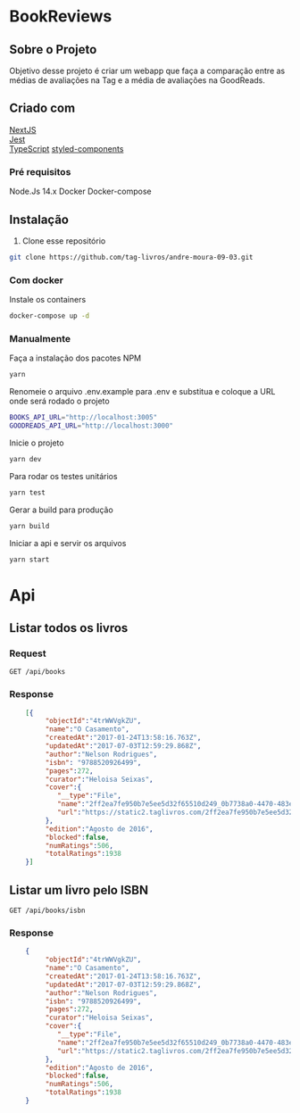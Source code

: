 # BookReviews

## Sobre o Projeto
Objetivo desse projeto é criar um webapp que faça a comparação entre as médias de avaliações na Tag e a média de avaliações na GoodReads.

## Criado com

[NextJS](https://nextjs.org)  
[Jest](https://jestjs.io)  
[TypeScript](https://www.typescriptlang.org)
[styled-components](https://styled-components.com)
### Pré requisitos
Node.Js 14.x
Docker
Docker-compose
## Instalação

1. Clone esse repositório
```sh
git clone https://github.com/tag-livros/andre-moura-09-03.git
```

### Com docker
Instale os containers
```sh
docker-compose up -d
```

### Manualmente

 Faça a instalação dos pacotes NPM
```sh
yarn
```
 Renomeie o arquivo .env.example para .env e substitua e coloque a URL onde será rodado o projeto
```sh
BOOKS_API_URL="http://localhost:3005"
GOODREADS_API_URL="http://localhost:3000"
``` 
Inicie o projeto
```sh
yarn dev
```
Para rodar os testes unitários
```sh
yarn test
```
Gerar a build para produção
```sh
yarn build
```

Iniciar a api e servir os arquivos
```sh
yarn start
```
# Api

## Listar todos os livros
### Request
`GET /api/books`

### Response
```json
    [{
         "objectId":"4trWWVgkZU",
         "name":"O Casamento",
         "createdAt":"2017-01-24T13:58:16.763Z",
         "updatedAt":"2017-07-03T12:59:29.868Z",
         "author":"Nelson Rodrigues",
         "isbn": "9788520926499",
         "pages":272,
         "curator":"Heloisa Seixas",
         "cover":{
            "__type":"File",
            "name":"2ff2ea7fe950b7e5ee5d32f65510d249_0b7738a0-4470-483e-9373-7a8581472359.jpg",
            "url":"https://static2.taglivros.com/2ff2ea7fe950b7e5ee5d32f65510d249_0b7738a0-4470-483e-9373-7a8581472359.jpg"
         },
         "edition":"Agosto de 2016",
         "blocked":false,
         "numRatings":506,
         "totalRatings":1938
    }]
```
## Listar um livro pelo ISBN

`GET /api/books/isbn`

### Response
```json
    {
         "objectId":"4trWWVgkZU",
         "name":"O Casamento",
         "createdAt":"2017-01-24T13:58:16.763Z",
         "updatedAt":"2017-07-03T12:59:29.868Z",
         "author":"Nelson Rodrigues",
         "isbn": "9788520926499",
         "pages":272,
         "curator":"Heloisa Seixas",
         "cover":{
            "__type":"File",
            "name":"2ff2ea7fe950b7e5ee5d32f65510d249_0b7738a0-4470-483e-9373-7a8581472359.jpg",
            "url":"https://static2.taglivros.com/2ff2ea7fe950b7e5ee5d32f65510d249_0b7738a0-4470-483e-9373-7a8581472359.jpg"
         },
         "edition":"Agosto de 2016",
         "blocked":false,
         "numRatings":506,
         "totalRatings":1938
    }

```

